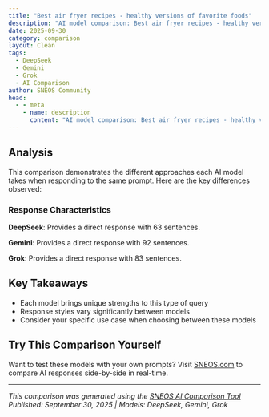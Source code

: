 ```yaml
---
title: "Best air fryer recipes - healthy versions of favorite foods"
description: "AI model comparison: Best air fryer recipes - healthy versions of favorite foods..."
date: 2025-09-30
category: comparison
layout: Clean
tags:
  - DeepSeek
  - Gemini
  - Grok
  - AI Comparison
author: SNEOS Community
head:
  - - meta
    - name: description
      content: "AI model comparison: Best air fryer recipes - healthy versions of favorite foods..."
---
```


<ChatComparison
  title="Best air fryer recipes - healthy versions of favorite foods"
  prompt="Best air fryer recipes - healthy versions of favorite foods"
  :responses='{"DeepSeek": "Of course! The beauty of an air fryer is its ability to deliver that crave-worthy crispy texture with a fraction of the oil used in traditional deep-frying. Here are some of the best healthy air fryer recipes that transform your favorite comfort foods into nutritious meals.\n\n### The Golden Rules for Healthy Air Frying:\n* **Minimal Oil is Key:** A light spritz of avocado oil or olive oil spray (not aerosol near non-stick coatings) is often all you need.\n* **Don\u0027t Crowd the Basket:** Air needs to circulate for even cooking and crisping.\n* **Pat Food Dry:** Especially for vegetables and proteins, patting them dry helps achieve maximum crispiness.\n* **Use Panko and Seasonings:** Whole-wheat panko breadcrumbs, grated Parmesan, and a robust blend of spices create flavor and crunch without needing a heavy batter.\n\n---\n\n### Healthy Air Fryer Recipe Categories\n\n#### 1. Crispy \u0026 \u0022Fried\u0022 Favorites\nThese recipes directly replace deep-fried classics.\n\n* **Crispy Air Fryer Chicken Tenders**\n * **The Healthy Twist:** Instead of deep-frying, coat chicken strips in seasoned whole-wheat flour, dip in egg (or buttermilk), then press into a mixture of **whole-wheat panko breadcrumbs and a little grated Parmesan**. The Parmesan adds savory flavor so you need less breading.\n * **Pro Tip:** Spray lightly with oil spray before air frying at 400\u00B0F (200\u00B0C) for 10-12 minutes, flipping halfway.\n\n* **Zucchini \u0026 Potato \u0022Fries\u0022**\n * **The Healthy Twist:** A fraction of the oil compared to deep-fried fries. For zucchini fries, use the same breading technique as the chicken tenders. For potato fries, **soak the cut potatoes in cold water for 30 minutes** to remove excess starch, then pat completely dry. Toss with 1 tsp of oil and seasonings.\n * **Pro Tip:** Cook at 380\u00B0F (190\u00B0C) for 15-20 minutes, shaking the basket occasionally.\n\n* **Crispy Buffalo Cauliflower Bites**\n * **The Healthy Twist:** A brilliant vegetarian alternative to wings. Toss cauliflower florets in a light batter of flour, garlic powder, and water (or milk). Air fry until crispy, then toss in a mixture of **Frank\u0027s RedHot Sauce and a tiny bit of melted butter (or olive oil)**.\n * **Serve with:** A side of Greek yogurt-based ranch or blue cheese dressing for dipping.\n\n#### 2. Protein-Packed Mains\nHearty dishes that are satisfying and good for you.\n\n* **Air Fryer Salmon with Crispy Skin**\n * **The Healthy Twist:** No need for pools of oil in a pan. Pat the salmon fillet skin completely dry, score it, and rub with a little oil, salt, and pepper. Place skin-side up in the air fryer.\n * **Pro Tip:** Cook at 400\u00B0F (200\u00B0C) for 8-10 minutes. The skin becomes incredibly crispy while the fish stays moist.\n\n* **\u0022Fried\u0022 Chicken Thighs (No Breading)**\n * **The Healthy Twist:** The air fryer renders the fat from the skin, making it crackling-crisp without any flour. Simply pat thighs dry, rub with spices (paprika, garlic powder, onion powder, salt, pepper), and air fry skin-side up at 375\u00B0F (190\u00B0C) for 20-25 minutes.\n * **Result:** Juicy, flavorful chicken with guilt-free crispy skin.\n\n* **Black Bean Burgers**\n * **The Healthy Twist:** Homemade veggie burgers are far healthier than frozen ones. Mash black beans with breadcrumbs, an egg, chopped onions, and spices like cumin and chili powder. Form into patties.\n * **Pro Tip:** Air fry at 370\u00B0F (185\u00B0C) for 10-12 minutes, flipping halfway, for a firm, crispy exterior.\n\n#### 3. Vegetable \u0026 Side Dish Stars\nTransform veggies from boring to brilliant.\n\n* **Perfectly Roasted Broccoli or Brussels Sprouts**\n * **The Healthy Twist:** Achieves a deep, caramelized roast in half the time of an oven with less oil. Toss veggies with 1-2 tsp of olive oil, salt, and pepper.\n * **Pro Tip:** Add a squeeze of lemon juice or a sprinkle of balsamic vinegar after cooking. Cook at 375\u00B0F (190\u00B0C) for 10-15 minutes.\n\n* **Crispy Chickpeas**\n * **The Healthy Twist:** A high-fiber, high-protein snack. Rinse and thoroughly dry a can of chickpeas. Toss with 1 tsp of oil and seasonings (smoked paprika, cumin, salt).\n * **Pro Tip:** Cook at 400\u00B0F (200\u00B0C) for 12-15 minutes, shaking the basket frequently, until deep golden and crunchy.\n\n#### 4. Guilt-Free Snacks \u0026 Desserts\nYes, you can even make dessert!\n\n* **Air Fryer Apple \u0022Donuts\u0022**\n * **The Healthy Twist:** Core an apple and slice it crosswise into 1/2-inch rings. Brush lightly with melted coconut oil or butter, and sprinkle with a mixture of **cinnamon and a little sugar (or monk fruit sweetener)**.\n * **Pro Tip:** Air fry at 375\u00B0F (190\u00B0C) for 6-8 minutes until tender. It tastes like the inside of an apple pie!\n\n* **Baked Apples**\n * **The Healthy Twist:** A simple, warm dessert. Halve and core an apple. Fill the center with a mix of oats, cinnamon, a dot of butter (or coconut oil), and chopped nuts. Air fry at 350\u00B0F (175\u00B0C) for 12-15 minutes until soft.\n\n* **\u0022Fried\u0022 Banana Slices**\n * **The Healthy Twist:** A healthy alternative to banana fritters. Slice a firm banana, toss in cinnamon, and air fry at 400\u00B0F (200\u00B0C) for 5-6 minutes until caramelized. Serve over Greek yogurt.\n\n### General Tips for Success:\n* **Preheating:** While not always mandatory, preheating for 2-3 minutes can lead to a crispier result.\n* **Shake the Basket:** For even cooking, shake the basket or flip the food halfway through the cooking time.\n* **Use Parchment Liners:** Perforated parchment paper liners make cleanup a breeze and prevent small items from falling through.\n* **Experiment:** Don\u0027t be afraid to try your own favorite recipes. The general rule is to reduce the temperature by about 25\u00B0F (15\u00B0C) and the cooking time by about 20% compared to a traditional oven recipe.\n\nEnjoy rediscovering your favorite foods in a lighter, healthier, and deliciously crispy way", "Gemini": "Okay, let\u0027s dive into some delicious and healthy air fryer recipes that reinvent your favorite foods! I\u0027ll focus on options that minimize oil, boost nutrients, and maximize flavor.\n\n**Key Principles for Healthy Air Frying:**\n\n* **Minimal Oil:** Use an oil sprayer instead of pouring oil. Healthy oils like avocado, olive, or coconut oil are best. Often, you can get away with *no* added oil, especially with pre-oiled frozen foods.\n* **Fresh Ingredients:** Opt for fresh produce and lean proteins whenever possible.\n* **Skip the Breadcrumbs (Sometimes):** While breading can add crunch, explore alternatives like almond flour, crushed nuts, or spice rubs to reduce carbs and calories.\n* **Don\u0027t Overcrowd:** Air fryers work by circulating hot air. Overcrowding prevents even cooking and crisping. Cook in batches if necessary.\n* **Lower Temperatures:** Use lower temperatures and cooking times than the original recipe, as the air fryer is more efficient than a conventional oven.\n* **Consider adding a little water:** Adding water to the bottom of your air fryer basket can prevent smoking and ensure the food is cooked properly.\n\n**Recipes (Healthy Twists on Classics):**\n\n**1. Crispy \u0022Fried\u0022 Chicken (Lower-Fat, Gluten-Free Option)**\n\n* **Original Problem:** Traditional fried chicken is loaded with fat and often unhealthy breading.\n* **Air Fryer Solution:**\n\n * **Ingredients:**\n * 1.5 lbs boneless, skinless chicken breasts, cut into bite-sized pieces (or tenders)\n * 1/2 cup almond flour (or gluten-free breadcrumbs)\n * 1/4 cup grated Parmesan cheese (optional)\n * 1 tbsp paprika\n * 1 tsp garlic powder\n * 1 tsp onion powder\n * 1/2 tsp salt\n * 1/4 tsp black pepper\n * 1 large egg, beaten\n * Avocado oil spray\n * **Instructions:**\n 1. In a shallow dish, combine almond flour, Parmesan cheese (if using), paprika, garlic powder, onion powder, salt, and pepper.\n 2. Dip each chicken piece into the beaten egg, then dredge in the almond flour mixture, pressing to adhere.\n 3. Spray the air fryer basket with avocado oil.\n 4. Place chicken pieces in the air fryer basket in a single layer, making sure they are not overcrowded.\n 5. Spray the chicken lightly with avocado oil.\n 6. Air fry at 375\u00B0F (190\u00B0C) for 8-12 minutes, flipping halfway through, until golden brown and cooked through.\n\n**2. Air Fryer French Fries (Less Oil, More Flavor)**\n\n* **Original Problem:** Deep-fried French fries are high in fat and often lack nutritional value.\n* **Air Fryer Solution:**\n\n * **Ingredients:**\n * 2 large russet potatoes, peeled and cut into 1/4-inch thick fries\n * 1 tbsp olive oil (or less)\n * 1/2 tsp sea salt\n * 1/4 tsp black pepper\n * Optional: paprika, garlic powder, rosemary\n * **Instructions:**\n 1. Soak the fries in cold water for at least 30 minutes (or up to 2 hours) to remove excess starch. This is KEY for crispiness.\n 2. Drain the fries thoroughly and pat them completely dry with paper towels.\n 3. In a bowl, toss the fries with olive oil, salt, pepper, and any other desired seasonings.\n 4. Place the fries in the air fryer basket in a single layer (you may need to cook in batches).\n 5. Air fry at 400\u00B0F (200\u00B0C) for 15-20 minutes, shaking the basket every 5 minutes, until golden brown and crispy.\n\n**3. Air Fryer Salmon (Perfectly Cooked, Flaky)**\n\n* **Original Problem:** Salmon can be tricky to cook perfectly \u2013 often overcooked or dry.\n* **Air Fryer Solution:**\n\n * **Ingredients:**\n * 2 salmon fillets (4-6 oz each), skin on or off\n * 1 tbsp olive oil\n * 1 tbsp lemon juice\n * 1 tsp garlic powder\n * 1/2 tsp paprika\n * Salt and pepper to taste\n * **Instructions:**\n 1. Pat the salmon fillets dry with paper towels.\n 2. In a small bowl, whisk together olive oil, lemon juice, garlic powder, paprika, salt, and pepper.\n 3. Brush the salmon fillets with the mixture.\n 4. Place the salmon fillets in the air fryer basket, skin-side down if using skin-on salmon.\n 5. Air fry at 400\u00B0F (200\u00B0C) for 8-12 minutes, depending on the thickness of the fillets, until cooked through and flaky.\n\n**4. Air Fryer Buffalo Cauliflower \u0022Wings\u0022 (Vegetable-Forward Appetizer)**\n\n* **Original Problem:** Traditional buffalo wings are high in fat and sodium.\n* **Air Fryer Solution:**\n\n * **Ingredients:**\n * 1 large head of cauliflower, cut into florets\n * 1/4 cup hot sauce (like Frank\u0027s RedHot)\n * 2 tbsp unsalted butter, melted (or vegan butter)\n * 1 tbsp apple cider vinegar\n * 1/2 tsp garlic powder\n * 1/4 tsp cayenne pepper (optional, for extra heat)\n * Optional: Ranch or blue cheese dressing (light or fat-free) for dipping\n * **Instructions:**\n 1. In a bowl, toss the cauliflower florets with a light spray of avocado oil, salt, and pepper.\n 2. Place the cauliflower florets in the air fryer basket in a single layer.\n 3. Air fry at 375\u00B0F (190\u00B0C) for 12-15 minutes, flipping halfway through, until tender and slightly browned.\n 4. While the cauliflower is cooking, whisk together the hot sauce, melted butter, apple cider vinegar, garlic powder, and cayenne pepper (if using).\n 5. Once the cauliflower is cooked, transfer it to a bowl and toss with the buffalo sauce until evenly coated.\n 6. Serve immediately with ranch or blue cheese dressing (optional).\n\n**5. Air Fryer Sweet Potato Fries (Vitamin-Packed, Lower Glycemic Index)**\n\n* **Original Problem:** Similar to regular fries, sweet potato fries are often deep-fried and unhealthy.\n* **Air Fryer Solution:**\n\n * **Ingredients:**\n * 2 medium sweet potatoes, peeled and cut into 1/4-inch thick fries\n * 1 tbsp coconut oil, melted (or avocado oil)\n * 1/2 tsp sea salt\n * 1/4 tsp cinnamon (optional)\n * 1/4 tsp smoked paprika (optional)\n * **Instructions:**\n 1. Follow the same soaking and drying steps as with the regular French fries.\n 2. Toss the sweet potato fries with coconut oil, salt, cinnamon (if using), and smoked paprika (if using).\n 3. Place the fries in the air fryer basket in a single layer (cook in batches if necessary).\n 4. Air fry at 400\u00B0F (200\u00B0C) for 12-18 minutes, shaking the basket every 5 minutes, until tender and slightly crispy.\n\n**6. Air Fryer Brussels Sprouts (Crispy, Not Soggy)**\n\n* **Original Problem:** Brussels sprouts are often boiled or steamed, resulting in a soggy texture.\n* **Air Fryer Solution:**\n\n * **Ingredients:**\n * 1 lb Brussels sprouts, trimmed and halved (or quartered if large)\n * 1 tbsp olive oil\n * 1/4 tsp sea salt\n * 1/4 tsp black pepper\n * Optional: Balsamic glaze, maple syrup, or Parmesan cheese for serving\n * **Instructions:**\n 1. In a bowl, toss the Brussels sprouts with olive oil, salt, and pepper.\n 2. Place the Brussels sprouts in the air fryer basket in a single layer, cut-side down if possible.\n 3. Air fry at 375\u00B0F (190\u00B0C) for 12-15 minutes, shaking the basket halfway through, until tender and crispy.\n 4. Drizzle with balsamic glaze or maple syrup (optional) and serve.\n\n**Tips for Success:**\n\n* **Experiment with Seasonings:** Don\u0027t be afraid to get creative with spices, herbs, and marinades.\n* **Adjust Cooking Times:** Air fryers vary, so adjust cooking times as needed to achieve the desired level of doneness.\n* **Clean Your Air Fryer Regularly:** A clean air fryer works more efficiently and prevents food from sticking.\n\nEnjoy these healthy and delicious air fryer recipes! Remember to adjust them to your personal tastes and dietary needs. Happy cooking!\n", "Grok": "Air fryers are a fantastic tool for creating healthier versions of your favorite foods because they use hot air to cook, significantly reducing the need for oil while still achieving that crispy, delicious texture. Below are some healthy air fryer recipes for popular comfort foods, with modifications to make them lighter without sacrificing flavor. Each recipe is designed for 2-4 servings and includes approximate cooking times, though times may vary based on your air fryer model.\n\n---\n\n### 1. Air Fryer Crispy Chicken Tenders\n**Health Swap:** Skip deep-frying and bread with whole-grain or almond flour instead of white flour. Use a light egg wash to cut calories.\n- **Ingredients:**\n - 1 lb chicken tenders\n - 1/2 cup whole-grain breadcrumbs or almond flour\n - 1 egg, beaten with 1 tbsp water\n - 1 tsp paprika\n - 1/2 tsp garlic powder\n - 1/2 tsp salt\n - Cooking spray (avocado or olive oil)\n- **Instructions:**\n 1. Preheat air fryer to 400\u00B0F (200\u00B0C).\n 2. Mix breadcrumbs or almond flour with paprika, garlic powder, and salt in a shallow bowl.\n 3. Dip each chicken tender in the egg wash, then coat in the breadcrumb mixture.\n 4. Lightly spray the air fryer basket with cooking spray. Arrange tenders in a single layer (don\u2019t overcrowd).\n 5. Cook for 10-12 minutes, flipping halfway, until golden and internal temp reaches 165\u00B0F (74\u00B0C).\n- **Serving Tip:** Pair with a yogurt-based dipping sauce (mix Greek yogurt with lemon juice and herbs) instead of heavy ranch.\n- **Approx. Nutrition (per serving, 4 servings):** 200 calories, 5g fat, 25g protein\n\n---\n\n### 2. Air Fryer Sweet Potato Fries\n**Health Swap:** Replace regular fries with nutrient-packed sweet potatoes and minimal oil.\n- **Ingredients:**\n - 2 medium sweet potatoes, cut into thin fries\n - 1 tbsp olive oil\n - 1/2 tsp paprika\n - 1/4 tsp garlic powder\n - Salt and pepper to taste\n- **Instructions:**\n 1. Preheat air fryer to 400\u00B0F (200\u00B0C).\n 2. Toss sweet potato fries with olive oil, paprika, garlic powder, salt, and pepper.\n 3. Place in the air fryer basket in a single layer (cook in batches if needed).\n 4. Cook for 12-15 minutes, shaking the basket halfway, until crispy.\n- **Serving Tip:** Serve with a sprinkle of cinnamon for a sweet twist or a side of low-fat Greek yogurt dip.\n- **Approx. Nutrition (per serving, 4 servings):** 120 calories, 3.5g fat, 2g protein\n\n---\n\n### 3. Air Fryer Veggie-Stuffed Zucchini Boats\n**Health Swap:** A lighter take on cheesy appetizers or heavy casseroles, packed with veggies and lean protein.\n- **Ingredients:**\n - 2 large zucchinis, halved lengthwise and scooped out\n - 1/2 lb lean ground turkey or chicken (or use plant-based meat)\n - 1/2 cup diced bell peppers\n - 1/4 cup diced onion\n - 1/2 cup marinara sauce (low-sodium)\n - 1/4 cup shredded part-skim mozzarella\n - 1 tsp Italian seasoning\n - Salt and pepper to taste\n- **Instructions:**\n 1. Preheat air fryer to 375\u00B0F (190\u00B0C).\n 2. In a skillet, cook ground turkey with bell peppers, onion, Italian seasoning, salt, and pepper until browned (about 5-7 minutes). Stir in marinara sauce.\n 3. Spoon the mixture into zucchini halves. Top with a sprinkle of mozzarella.\n 4. Place in the air fryer basket (use foil if needed to prevent mess). Cook for 10-12 minutes until zucchini is tender and cheese is melted.\n- **Serving Tip:** Garnish with fresh basil for extra flavor.\n- **Approx. Nutrition (per serving, 4 servings):** 180 calories, 7g fat, 15g protein\n\n---\n\n### 4. Air Fryer Crispy Brussels Sprouts\n**Health Swap:** Turn a nutrient-dense veggie into a crave-worthy snack or side instead of greasy chips.\n- **Ingredients:**\n - 1 lb Brussels sprouts, trimmed and halved\n - 1 tbsp olive oil\n - 1/2 tsp garlic powder\n - Salt and pepper to taste\n - 1 tbsp grated Parmesan (optional)\n- **Instructions:**\n 1. Preheat air fryer to 375\u00B0F (190\u00B0C).\n 2. Toss Brussels sprouts with olive oil, garlic powder, salt, and pepper.\n 3. Place in the air fryer basket in a single layer.\n 4. Cook for 10-12 minutes, shaking halfway, until crispy and golden. Sprinkle with Parmesan in the last 2 minutes if using.\n- **Serving Tip:** Drizzle with a tiny bit of balsamic glaze for a sweet tang.\n- **Approx. Nutrition (per serving, 4 servings):** 80 calories, 4g fat, 3g protein\n\n---\n\n### 5. Air Fryer Banana \u0022Nice\u0022 Cream Bites\n**Health Swap:** A healthier dessert alternative to fried doughnuts or ice cream, using natural sugars from bananas.\n- **Ingredients:**\n - 2 ripe bananas, sliced into 1-inch rounds\n - 1/4 cup almond butter or peanut butter\n - 1/4 cup dark chocolate chips, melted (optional)\n - Cooking spray\n- **Instructions:**\n 1. Preheat air fryer to 350\u00B0F (175\u00B0C).\n 2. Spread a small amount of almond butter on one side of each banana slice. Sandwich with another slice if desired.\n 3. Lightly spray the air fryer basket. Place banana bites in a single layer.\n 4. Cook for 5-7 minutes until slightly caramelized. Drizzle with melted dark chocolate after cooking if using.\n- **Serving Tip:** Sprinkle with crushed nuts for added crunch.\n- **Approx. Nutrition (per serving, 4 servings, no chocolate):** 100 calories, 5g fat, 2g protein\n\n---\n\n### General Tips for Healthy Air Frying:\n- **Minimize Oil:** Use a light mist of cooking spray or brush on just 1-2 tsp of oil to keep calories low. Opt for heart-healthy oils like olive or avocado.\n- **Boost Flavor:** Rely on spices, herbs, and citrus instead of heavy sauces or salt.\n- **Watch Portions:** Air fryers cook quickly, so check food early to avoid overcooking, and cook in batches to ensure even crisping.\n- **Experiment with Veggies:** Almost any vegetable can be air-fried\u2014try cauliflower \u0022wings\u0022 with hot sauce or broccoli florets with a sprinkle of nutritional yeast.\n\nThese recipes transform classic comfort foods into lighter options while keeping the satisfying crunch and taste. If you\u2019ve got a specific favorite food in mind, let me know, and I can adapt it for the air fryer! What\u2019s your go-to comfort dish?"}' 
  published-date="22:46"
/>

## Analysis

This comparison demonstrates the different approaches each AI model takes when responding to the same prompt. Here are the key differences observed:

### Response Characteristics

**DeepSeek**: Provides a direct response with 63 sentences. 

**Gemini**: Provides a direct response with 92 sentences. 

**Grok**: Provides a direct response with 83 sentences. 

## Key Takeaways

- Each model brings unique strengths to this type of query
- Response styles vary significantly between models
- Consider your specific use case when choosing between these models

## Try This Comparison Yourself

Want to test these models with your own prompts? Visit [SNEOS.com](https://sneos.com) to compare AI responses side-by-side in real-time.

---

*This comparison was generated using the [SNEOS AI Comparison Tool](https://sneos.com)*
*Published: September 30, 2025 | Models: DeepSeek, Gemini, Grok*
